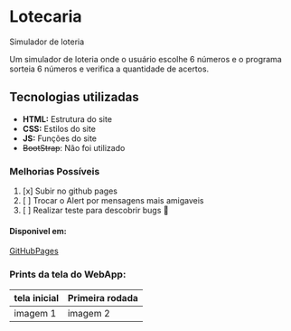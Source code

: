 # Lotecaria
Simulador de loteria

Um simulador de loteria onde o usuário escolhe 6 números e o
programa sorteia 6 números e verifica a quantidade de acertos.

## Tecnologias utilizadas
- **HTML:** Estrutura do site
- **CSS:** Estilos do site
- **JS:** Funções do site
- ~~BootStrap~~: Não foi utilizado

### Melhorias Possíveis

1. [x] Subir no github pages
2. [ ] Trocar o Alert por mensagens mais amigaveis
3. [ ] Realizar teste para descobrir bugs 🦟

#### Disponivel em:
[GitHubPages](https://hemanuela-fernandes.github.io/Lotecaria/)

### Prints da tela do WebApp:

| tela inicial | Primeira rodada |
| ------------ | --------------- |
|   imagem 1   |   imagem 2      |
